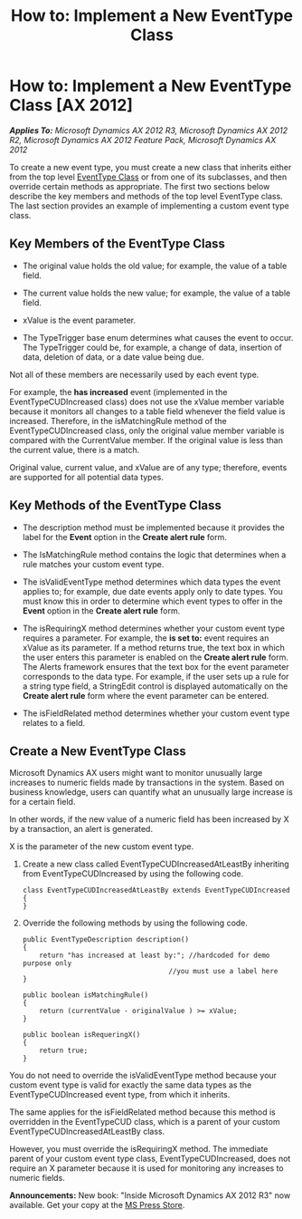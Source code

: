 ﻿---
title: 'How to: Implement a New EventType Class'
TOCTitle: 'How to: Implement a New EventType Class'
ms:assetid: 52b5134a-eafc-494f-963e-38e88e173859
ms:mtpsurl: https://msdn.microsoft.com/en-us/library/Aa639867(v=AX.60)
ms:contentKeyID: 35244321
ms.date: 05/18/2015
mtps_version: v=AX.60
---

# How to: Implement a New EventType Class [AX 2012]


_**Applies To:** Microsoft Dynamics AX 2012 R3, Microsoft Dynamics AX 2012 R2, Microsoft Dynamics AX 2012 Feature Pack, Microsoft Dynamics AX 2012_

To create a new event type, you must create a new class that inherits either from the top level [EventType Class](https://msdn.microsoft.com/en-us/library/gg745137\(v=ax.60\)) or from one of its subclasses, and then override certain methods as appropriate. The first two sections below describe the key members and methods of the top level EventType class. The last section provides an example of implementing a custom event type class.

## Key Members of the EventType Class

  - The original value holds the old value; for example, the value of a table field.

  - The current value holds the new value; for example, the value of a table field.

  - xValue is the event parameter.

  - The TypeTrigger base enum determines what causes the event to occur. The TypeTrigger could be, for example, a change of data, insertion of data, deletion of data, or a date value being due.

Not all of these members are necessarily used by each event type.

For example, the **has increased** event (implemented in the EventTypeCUDIncreased class) does not use the xValue member variable because it monitors all changes to a table field whenever the field value is increased. Therefore, in the isMatchingRule method of the EventTypeCUDIncreased class, only the original value member variable is compared with the CurrentValue member. If the original value is less than the current value, there is a match.

Original value, current value, and xValue are of any type; therefore, events are supported for all potential data types.

## Key Methods of the EventType Class

  - The description method must be implemented because it provides the label for the **Event** option in the **Create alert rule** form.

  - The IsMatchingRule method contains the logic that determines when a rule matches your custom event type.

  - The isValidEventType method determines which data types the event applies to; for example, due date events apply only to date types. You must know this in order to determine which event types to offer in the **Event** option in the **Create alert rule** form.

  - The isRequiringX method determines whether your custom event type requires a parameter. For example, the **is set to:** event requires an xValue as its parameter. If a method returns true, the text box in which the user enters this parameter is enabled on the **Create alert rule** form. The Alerts framework ensures that the text box for the event parameter corresponds to the data type. For example, if the user sets up a rule for a string type field, a StringEdit control is displayed automatically on the **Create alert rule** form where the event parameter can be entered.

  - The isFieldRelated method determines whether your custom event type relates to a field.

## Create a New EventType Class

Microsoft Dynamics AX users might want to monitor unusually large increases to numeric fields made by transactions in the system. Based on business knowledge, users can quantify what an unusually large increase is for a certain field.

In other words, if the new value of a numeric field has been increased by X by a transaction, an alert is generated.

X is the parameter of the new custom event type.

1.  Create a new class called EventTypeCUDIncreasedAtLeastBy inheriting from EventTypeCUDIncreased by using the following code.
    
        class EventTypeCUDIncreasedAtLeastBy extends EventTypeCUDIncreased
        {
        }

2.  Override the following methods by using the following code.
    
        public EventTypeDescription description()
        {
            return "has increased at least by:"; //hardcoded for demo purpose only
                                            //you must use a label here
        }
        
        public boolean isMatchingRule()
        {
            return (currentValue - originalValue ) >= xValue;
        }
        
        public boolean isRequeringX()
        {
            return true;
        }

You do not need to override the isValidEventType method because your custom event type is valid for exactly the same data types as the EventTypeCUDIncreased event type, from which it inherits.

The same applies for the isFieldRelated method because this method is overridden in the EventTypeCUD class, which is a parent of your custom EventTypeCUDIncreasedAtLeastBy class.

However, you must override the isRequiringX method. The immediate parent of your custom event type class, EventTypeCUDIncreased, does not require an X parameter because it is used for monitoring any increases to numeric fields.

  
**Announcements:** New book: "Inside Microsoft Dynamics AX 2012 R3" now available. Get your copy at the [MS Press Store](https://www.microsoftpressstore.com/store/inside-microsoft-dynamics-ax-2012-r3-9780735685109).

